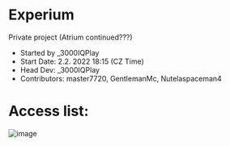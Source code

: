 # Experium
Private project (Atrium continued???) <br />
- Started by _3000IQPlay <br />
- Start Date: 2.2. 2022 18:15 (CZ Time)
- Head Dev: _3000IQPlay 
- Contributors: master7720, GentlemanMc, Nutelaspaceman4

# Access list:
![image](https://user-images.githubusercontent.com/75604883/191334990-48f4bd57-e613-451a-b8e8-f165832cea47.png)
